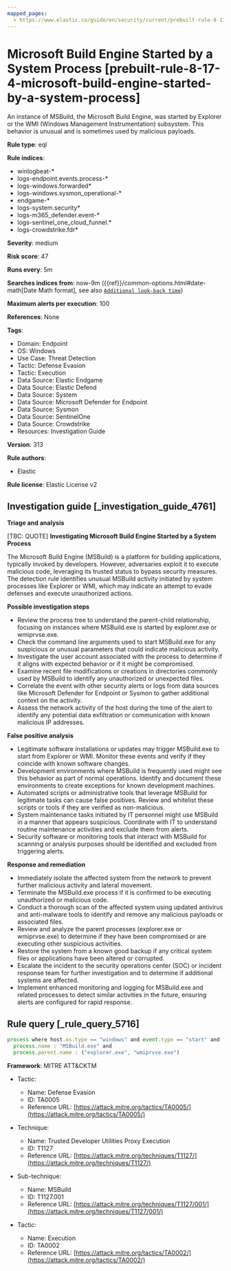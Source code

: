 ```yaml
---
mapped_pages:
  - https://www.elastic.co/guide/en/security/current/prebuilt-rule-8-17-4-microsoft-build-engine-started-by-a-system-process.html
---
```


# Microsoft Build Engine Started by a System Process [prebuilt-rule-8-17-4-microsoft-build-engine-started-by-a-system-process]

An instance of MSBuild, the Microsoft Build Engine, was started by Explorer or the WMI (Windows Management Instrumentation) subsystem. This behavior is unusual and is sometimes used by malicious payloads.

**Rule type**: eql

**Rule indices**:

* winlogbeat-*
* logs-endpoint.events.process-*
* logs-windows.forwarded*
* logs-windows.sysmon_operational-*
* endgame-*
* logs-system.security*
* logs-m365_defender.event-*
* logs-sentinel_one_cloud_funnel.*
* logs-crowdstrike.fdr*

**Severity**: medium

**Risk score**: 47

**Runs every**: 5m

**Searches indices from**: now-9m ({{ref}}/common-options.html#date-math[Date Math format], see also [`Additional look-back time`](docs-content://solutions/security/detect-and-alert/create-detection-rule.md#rule-schedule))

**Maximum alerts per execution**: 100

**References**: None

**Tags**:

* Domain: Endpoint
* OS: Windows
* Use Case: Threat Detection
* Tactic: Defense Evasion
* Tactic: Execution
* Data Source: Elastic Endgame
* Data Source: Elastic Defend
* Data Source: System
* Data Source: Microsoft Defender for Endpoint
* Data Source: Sysmon
* Data Source: SentinelOne
* Data Source: Crowdstrike
* Resources: Investigation Guide

**Version**: 313

**Rule authors**:

* Elastic

**Rule license**: Elastic License v2

## Investigation guide [_investigation_guide_4761]

**Triage and analysis**

[TBC: QUOTE]
**Investigating Microsoft Build Engine Started by a System Process**

The Microsoft Build Engine (MSBuild) is a platform for building applications, typically invoked by developers. However, adversaries exploit it to execute malicious code, leveraging its trusted status to bypass security measures. The detection rule identifies unusual MSBuild activity initiated by system processes like Explorer or WMI, which may indicate an attempt to evade defenses and execute unauthorized actions.

**Possible investigation steps**

* Review the process tree to understand the parent-child relationship, focusing on instances where MSBuild.exe is started by explorer.exe or wmiprvse.exe.
* Check the command line arguments used to start MSBuild.exe for any suspicious or unusual parameters that could indicate malicious activity.
* Investigate the user account associated with the process to determine if it aligns with expected behavior or if it might be compromised.
* Examine recent file modifications or creations in directories commonly used by MSBuild to identify any unauthorized or unexpected files.
* Correlate the event with other security alerts or logs from data sources like Microsoft Defender for Endpoint or Sysmon to gather additional context on the activity.
* Assess the network activity of the host during the time of the alert to identify any potential data exfiltration or communication with known malicious IP addresses.

**False positive analysis**

* Legitimate software installations or updates may trigger MSBuild.exe to start from Explorer or WMI. Monitor these events and verify if they coincide with known software changes.
* Development environments where MSBuild is frequently used might see this behavior as part of normal operations. Identify and document these environments to create exceptions for known development machines.
* Automated scripts or administrative tools that leverage MSBuild for legitimate tasks can cause false positives. Review and whitelist these scripts or tools if they are verified as non-malicious.
* System maintenance tasks initiated by IT personnel might use MSBuild in a manner that appears suspicious. Coordinate with IT to understand routine maintenance activities and exclude them from alerts.
* Security software or monitoring tools that interact with MSBuild for scanning or analysis purposes should be identified and excluded from triggering alerts.

**Response and remediation**

* Immediately isolate the affected system from the network to prevent further malicious activity and lateral movement.
* Terminate the MSBuild.exe process if it is confirmed to be executing unauthorized or malicious code.
* Conduct a thorough scan of the affected system using updated antivirus and anti-malware tools to identify and remove any malicious payloads or associated files.
* Review and analyze the parent processes (explorer.exe or wmiprvse.exe) to determine if they have been compromised or are executing other suspicious activities.
* Restore the system from a known good backup if any critical system files or applications have been altered or corrupted.
* Escalate the incident to the security operations center (SOC) or incident response team for further investigation and to determine if additional systems are affected.
* Implement enhanced monitoring and logging for MSBuild.exe and related processes to detect similar activities in the future, ensuring alerts are configured for rapid response.


## Rule query [_rule_query_5716]

```js
process where host.os.type == "windows" and event.type == "start" and
  process.name : "MSBuild.exe" and
  process.parent.name : ("explorer.exe", "wmiprvse.exe")
```

**Framework**: MITRE ATT&CKTM

* Tactic:

    * Name: Defense Evasion
    * ID: TA0005
    * Reference URL: [https://attack.mitre.org/tactics/TA0005/](https://attack.mitre.org/tactics/TA0005/)

* Technique:

    * Name: Trusted Developer Utilities Proxy Execution
    * ID: T1127
    * Reference URL: [https://attack.mitre.org/techniques/T1127/](https://attack.mitre.org/techniques/T1127/)

* Sub-technique:

    * Name: MSBuild
    * ID: T1127.001
    * Reference URL: [https://attack.mitre.org/techniques/T1127/001/](https://attack.mitre.org/techniques/T1127/001/)

* Tactic:

    * Name: Execution
    * ID: TA0002
    * Reference URL: [https://attack.mitre.org/tactics/TA0002/](https://attack.mitre.org/tactics/TA0002/)




